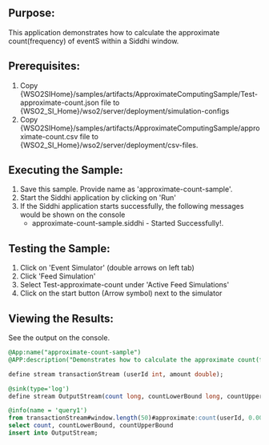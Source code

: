 
## Purpose:
This application demonstrates how to calculate the approximate count(frequency) of eventS within a Siddhi window.

## Prerequisites:
1. Copy {WSO2SIHome}/samples/artifacts/ApproximateComputingSample/Test-approximate-count.json file to {WSO2_SI_Home}/wso2/server/deployment/simulation-configs
2. Copy {WSO2SIHome}/samples/artifacts/ApproximateComputingSample/approximate-count.csv file to {WSO2_SI_Home}/wso2/server/deployment/csv-files.

## Executing the Sample:
1. Save this sample. Provide name as 'approximate-count-sample'.
2. Start the Siddhi application by clicking on 'Run'
3. If the Siddhi application starts successfully, the following messages would be shown on the console
    * approximate-count-sample.siddhi - Started Successfully!.

## Testing the Sample:
1. Click on 'Event Simulator' (double arrows on left tab)
2. Click 'Feed Simulation'
3. Select Test-approximate-count under 'Active Feed Simulations'
4. Click on the start button (Arrow symbol) next to the simulator

## Viewing the Results:
See the output on the console.

```sql
@App:name("approximate-count-sample")
@APP:description("Demonstrates how to calculate the approximate count(frequency) of eventS within a Siddhi window.")

define stream transactionStream (userId int, amount double);

@sink(type='log')
define stream OutputStream(count long, countLowerBound long, countUpperBound long);

@info(name = 'query1')
from transactionStream#window.length(50)#approximate:count(userId, 0.005, 0.9)
select count, countLowerBound, countUpperBound
insert into OutputStream;
```